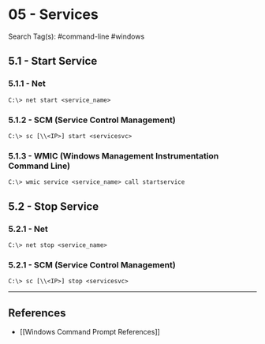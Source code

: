 # 05 - Services

Search Tag(s): #command-line #windows

## 5.1 - Start Service

### 5.1.1 - Net

```
C:\> net start <service_name>
```

### 5.1.2 - SCM (Service Control Management)

```
C:\> sc [\\<IP>] start <servicesvc>
```

### 5.1.3 - WMIC (Windows Management Instrumentation Command Line)

```
C:\> wmic service <service_name> call startservice
```

## 5.2 - Stop Service

### 5.2.1 - Net

```
C:\> net stop <service_name>
```

### 5.2.1 - SCM (Service Control Management)

```
C:\> sc [\\<IP>] stop <servicesvc>
```

---
## References

- [[Windows Command Prompt References]]